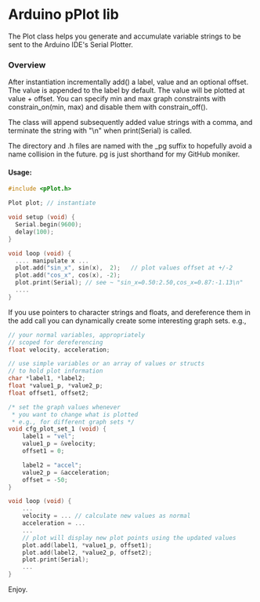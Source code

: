 # Arduino pPlot lib

The Plot class helps you generate and accumulate variable strings to be sent to the Arduino IDE's Serial Plotter.

### Overview

After instantiation incrementally add() a label, value and an optional offset. The value is appended to the label by default. The value will be plotted at value + offset. You can specify min and max graph constraints with constrain_on(min, max) and disable them with constrain_off().

The class will append subsequently added value strings with a comma, and terminate the string with "\n" when print(Serial) is called.

The directory and .h files are named with the _pg suffix to hopefully avoid a name collision in the future. pg is just shorthand for my GitHub moniker.

#### Usage:

``` c++
#include <pPlot.h>

Plot plot; // instantiate

void setup (void) {
  Serial.begin(9600);
  delay(100);
}

void loop (void) {
  .... manipulate x ...
  plot.add("sin_x", sin(x),  2);   // plot values offset at +/-2
  plot.add("cos_x", cos(x), -2);
  plot.print(Serial); // see ~ "sin_x=0.50:2.50,cos_x=0.87:-1.13\n"
  ....
}
```
If you use pointers to character strings and floats, and dereference them in the add call you can dynamically create some interesting graph sets. e.g.,
``` c++
// your normal variables, appropriately
// scoped for dereferencing
float velocity, acceleration;

// use simple variables or an array of values or structs
// to hold plot information
char *label1, *label2;
float *value1_p, *value2_p;
float offset1, offset2;

/* set the graph values whenever
 * you want to change what is plotted
 * e.g., for different graph sets */
void cfg_plot_set_1 (void) {
    label1 = "vel";
    value1_p = &velocity;
    offset1 = 0;

    label2 = "accel";
    value2_p = &acceleration;
    offset = -50;
}

void loop (void) {
    ...
    velocity = ... // calculate new values as normal
    acceleration = ...
    ...
    // plot will display new plot points using the updated values
    plot.add(label1, *value1_p, offset1);
    plot.add(label2, *value2_p, offset2);
    plot.print(Serial);
    ...
}
```
Enjoy.
